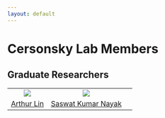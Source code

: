 ```yaml
---
layout: default
---
```

# Cersonsky Lab Members
## Graduate Researchers

|      |      |      |
|:----:|:----:|:----:|
|<a href='/website/members/arthur_lin'><img src='/website/assets/img/arthur_lin.png' style='width:auto height:auto max-height:200px'></a>|<a href='/website/members/saswat_kumar_nayak'><img src='/website/assets/img/saswat_kumar_nayak.png' style='width:auto height:auto max-height:200px'></a>| |
|<a href="/website/members/arthur_lin">Arthur Lin</a>|<a href="/website/members/saswat_kumar_nayak">Saswat Kumar Nayak</a>| |
